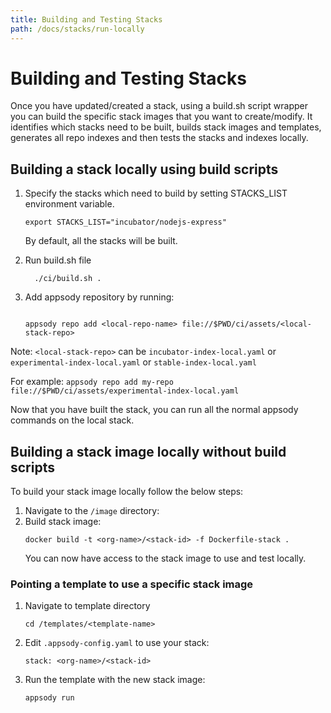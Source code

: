 ```yaml
---
title: Building and Testing Stacks
path: /docs/stacks/run-locally
---
```


# Building and Testing Stacks

Once you have updated/created a stack, using a build.sh script wrapper you can build the specific stack images that you want to create/modify. It identifies which stacks need to be built, builds stack images and templates, generates all repo indexes and then tests the stacks and indexes locally.

## Building a stack locally using build scripts

1. Specify the stacks which need to build by setting STACKS_LIST environment variable.

    ```
    export STACKS_LIST="incubator/nodejs-express"
    ```

    By default, all the stacks will be built.


2. Run build.sh file
    ```
      ./ci/build.sh .
    ```

3. Add appsody repository by running:
    ```

    appsody repo add <local-repo-name> file://$PWD/ci/assets/<local-stack-repo>
    ```

Note: `<local-stack-repo>` can be `incubator-index-local.yaml` or `experimental-index-local.yaml` or `stable-index-local.yaml`


For example:
    ```
    appsody repo add my-repo file://$PWD/ci/assets/experimental-index-local.yaml
    ```

Now that you have built the stack, you can run all the normal appsody commands on the local stack.

## Building a stack image locally without build scripts
To build your stack image locally follow the below steps:
1. Navigate to the `/image` directory:
1. Build stack image:
    ```
    docker build -t <org-name>/<stack-id> -f Dockerfile-stack .
    ```
    You can now have access to the stack image to use and test locally.

### Pointing a template to use a specific stack image
1. Navigate to template directory
    ```
    cd /templates/<template-name>
    ```
2. Edit `.appsody-config.yaml` to use your stack:
    ```
    stack: <org-name>/<stack-id>
    ```
3. Run the template with the new stack image:
    ```
    appsody run
    ```
